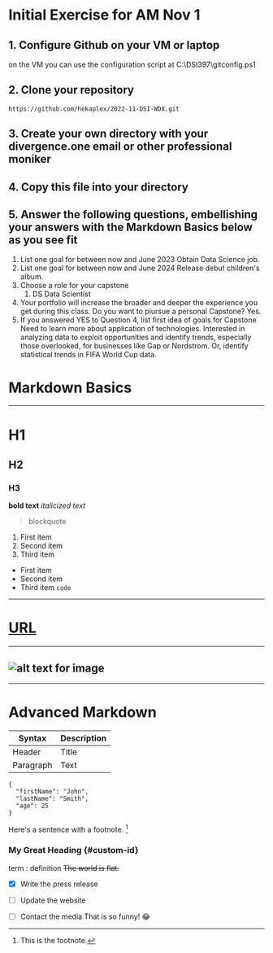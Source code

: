 # **Initial Exercise for AM Nov 1**

## 1. Configure Github on your VM or laptop
on the VM you can use the configuration script at C:\DSI397\gitconfig.ps1
## 2. Clone your repository
`https://github.com/hekaplex/2022-11-DSI-WDX.git`
## 3. Create your own directory with your divergence.one email or other professional moniker
## 4. Copy this file into your directory
## 5. Answer the following questions, embellishing your answers with the **Markdown Basics** below as you see fit
1. List one goal for between now and June 2023
Obtain Data Science job.
1. List one goal for between now and June 2024
Release debut children's album.
1. Choose a role for your capstone
   1. DS Data Scientist
1. Your portfolio will increase the broader and deeper the experience you get during this class. Do you want to piursue a personal Capstone?
Yes.
1. If you answered YES to Question 4, list first idea of goals for Capstone
Need to learn more about application of technologies. Interested in analyzing data to exploit opportunities and identify trends, especially those overlooked, for businesses like Gap or Nordstrom. Or, identify statistical trends in FIFA World Cup data.


# **Markdown Basics**
---
# H1
## H2
### H3
**bold text**
*italicized text*
> blockquote
1. First item
2. Second item
3. Third item
- First item
- Second item
- Third item
`code`
---
# [URL](https://www.example.com)
---
![alt text for image](image.jpg)
---
---
 

# Advanced  Markdown
| Syntax | Description |
| ----------- | ----------- |
| Header | Title |
| Paragraph | Text |
```
{
  "firstName": "John",
  "lastName": "Smith",
  "age": 25
}
```
Here's a sentence with a footnote. [^1]

[^1]: This is the footnote.
### My Great Heading {#custom-id}
term
: definition
~~The world is flat.~~
- [x] Write the press release
- [ ] Update the website
- [ ] Contact the media
That is so funny! :joy:

